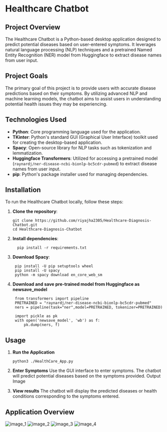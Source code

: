 # Healthcare Chatbot

## Project Overview

The Healthcare Chatbot is a Python-based desktop application designed to predict potential diseases based on user-entered symptoms. It leverages natural language processing (NLP) techniques and a pretrained Named Entity Recognition (NER) model from Huggingface to extract disease names from user input.

## Project Goals

The primary goal of this project is to provide users with accurate disease predictions based on their symptoms. By utilizing advanced NLP and machine learning models, the chatbot aims to assist users in understanding potential health issues they may be experiencing.

## Technologies Used

- **Python**: Core programming language used for the application.
- **TKinter**: Python's standard GUI (Graphical User Interface) toolkit used for creating the desktop-based application.
- **Spacy**: Open-source library for NLP tasks such as tokenization and lemmatization.
- **Huggingface Transformers**: Utilized for accessing a pretrained model (`raynardj/ner-disease-ncbi-bionlp-bc5cdr-pubmed`) to extract disease names from user input.
- **pip**: Python's package installer used for managing dependencies.

## Installation

To run the Healthcare Chatbot locally, follow these steps:

1. **Clone the repository**:
   ```
   git clone https://github.com/riyajha2305/Healthcare-Diagnosis-Chatbot.git
   cd Healthcare-Diagnosis-Chatbot
   ```
2. **Install dependencies**:
   ```
     pip install -r requirements.txt
   ```
3. **Download Spacy**:
   ```
    pip install -U pip setuptools wheel
    pip install -U spacy
    python -m spacy download en_core_web_sm
   ```
4. **Download and save pre-trained model from Huggingface as newsave_model**
   ```
    from transformers import pipeline
    PRETRAINED = "raynardj/ner-disease-ncbi-bionlp-bc5cdr-pubmed"
    ners = pipeline(task="ner",model=PRETRAINED, tokenizer=PRETRAINED)
    
    import pickle as pk
    with open('newsave_model', 'wb') as f:
        pk.dump(ners, f)
   ```
## Usage

1. **Run the Application**
   ```
   python3 ./HealthCare_App.py
   ```

2. **Enter Symptoms**
Use the GUI interface to enter symptoms. The chatbot will predict potential diseases based on the symptoms provided.
Output Image

3. **View results**
The chatbot will display the predicted diseases or health conditions corresponding to the symptoms entered.

## Application Overview
![image_1](https://drive.google.com/file/d/1tuvJiySxfmPC8jXIgH82Vy9Z4BngRVte/view?usp=sharing)
![image_2](https://drive.google.com/file/d/124FCvOuV_RmSGix_DD7qFqB5gOtCNTrS/view?usp=sharing)
![image_3](https://drive.google.com/file/d/1zcHBhc2wieW9pTGURs4rChomNQAwpibV/view?usp=sharing)
![image_4](https://drive.google.com/file/d/1Kt9LdqS6yhy9bl3bowxxtW50d6IL0qMT/view?usp=sharing)
